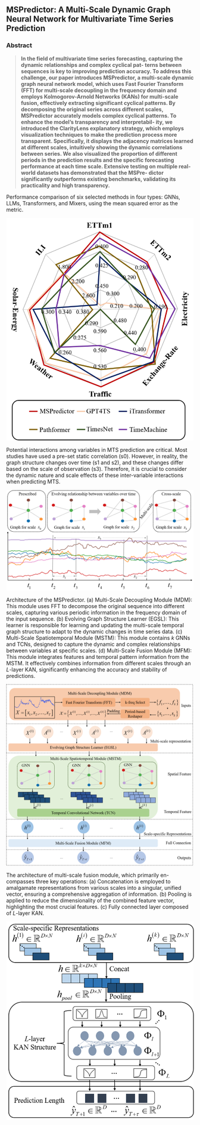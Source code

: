 ## MSPredictor: A Multi-Scale Dynamic Graph Neural Network for Multivariate Time Series Prediction

### Abstract

> **In the field of multivariate time series forecasting, capturing the dynamic relationships and complex cyclical pat- terns between sequences is key to improving prediction accuracy. To address this challenge, our paper introduces MSPredictor, a multi-scale dynamic graph neural network model, which uses Fast Fourier Transform (FFT) for multi-scale decoupling in the frequency domain and employs Kolmogorov-Arnold Networks (KANs) for multi-scale fusion, effectively extracting significant cyclical patterns. By decomposing the original series across different scales, MSPredictor accurately models complex cyclical patterns. To enhance the model’s transparency and interpretabil- ity, we introduced the ClarityLens explanatory strategy, which employs visualization techniques to make the prediction process more transparent. Specifically, it displays the adjacency matrices learned at different scales, intuitively showing the dynamic correlations between series. We also visualized the proportion of different periods in the prediction results and the specific forecasting performance at each time scale. Extensive testing on multiple real-world datasets has demonstrated that the MSPre- dictor significantly outperforms existing benchmarks, validating its practicality and high transparency.**

Performance comparison of six selected methods in four types: GNNs, LLMs, Transformers, and Mixers, using the mean squared error as the metric.

![p1](./imgs/p1.png)

Potential interactions among variables in MTS prediction are critical. Most studies have used a pre-set static correlation (s0). However, in reality, the graph structure changes over time (s1 and s2), and these changes differ based on the scale of observation (s3). Therefore, it is crucial to consider the dynamic nature and scale effects of these inter-variable interactions when predicting MTS.

![p2](./imgs/p2.png)

Architecture of the MSPredictor. (a) Multi-Scale Decoupling Module (MDM): This module uses FFT to decompose the original sequence into different scales, capturing various periodic information in the frequency domain of the input sequence. (b) Evolving Graph Structure Learner (EGSL): This learner is responsible for learning and updating the multi-scale temporal graph structure to adapt to the dynamic changes in time series data. (c) Multi-Scale Spatiotemporal Module (MSTM): This module contains *k* GNNs and TCNs, designed to capture the dynamic and complex relationships between variables at specific scales. (d) Multi-Scale Fusion Module (MFM): This module integrates features and temporal pattern information from the MSTM. It effectively combines information from different scales through an *L*-layer KAN, significantly enhancing the accuracy and stability of predictions.

![p3](./imgs/p3.png)

The architecture of multi-scale fusion module, which primarily en- compasses three key operations: (a) Concatenation is employed to amalgamate representations from various scales into a singular, unified vector, ensuring a comprehensive aggregation of information. (b) Pooling is applied to reduce the dimensionality of the combined feature vector, highlighting the most crucial features. (c) Fully connected layer composed of *L*-layer KAN.

![p4](./imgs/p4.png)